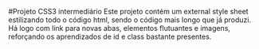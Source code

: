 #Projeto CSS3 intermediário
Este projeto contém um external style sheet estilizando todo o código html, sendo o código mais longo que já produzi. Há logo com link para novas abas, elementos flutuantes e imagens, reforçando os aprendizados de id e class bastante presentes. 
